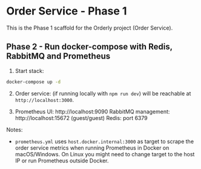 # Order Service - Phase 1


This is the Phase 1 scaffold for the Orderly project (Order Service).

## Phase 2 - Run docker-compose with Redis, RabbitMQ and Prometheus


1. Start stack:


```bash
docker-compose up -d
```


2. Order service: (if running locally with `npm run dev`) will be reachable at `http://localhost:3000`.


3. Prometheus UI: http://localhost:9090
RabbitMQ management: http://localhost:15672 (guest/guest)
Redis: port 6379


Notes:
- `prometheus.yml` uses `host.docker.internal:3000` as target to scrape the order service metrics when running Prometheus in Docker on macOS/Windows. On Linux you might need to change target to the host IP or run Prometheus outside Docker.